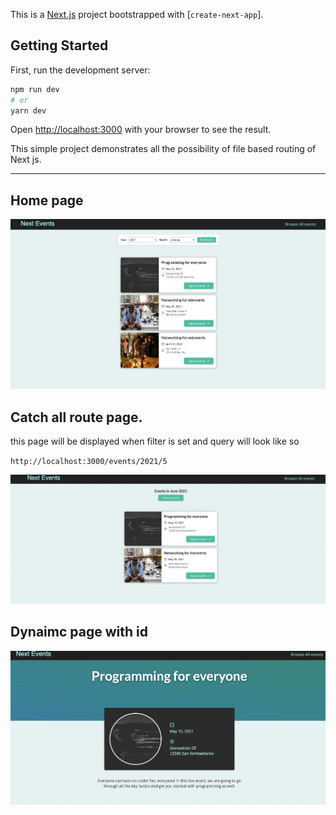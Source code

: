 This is a [Next.js](https://nextjs.org/) project bootstrapped with [`create-next-app`].

## Getting Started

First, run the development server:

```bash
npm run dev
# or
yarn dev
```

Open [http://localhost:3000](http://localhost:3000) with your browser to see the result.

This simple project demonstrates all the possibility of file based routing of Next js. 

***

## Home page

![](img_1.png)

## Catch all route page.

this page will be displayed when filter is set and query will look like so

`http://localhost:3000/events/2021/5`

![](img_2.png)

## Dynaimc page with id

![](img_3.png)


